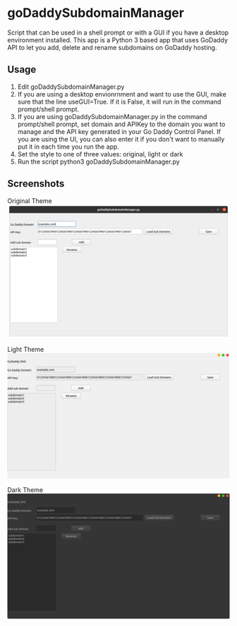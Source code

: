 # goDaddySubdomainManager
Script that can be used in a shell prompt or with a GUI if you have a desktop environment installed. This app is a Python 3 based app that uses GoDaddy API to let you add, delete and rename subdomains on GoDaddy hosting.

## Usage

1. Edit goDaddySubdomainManager.py
1. If you are using a desktop envionrnment and want to use the GUI, make sure that the line useGUI=True. If it is False, it will run in the command prompt/shell prompt.
1. If you are using goDaddySubdomainManager.py in the command prompt/shell prompt, set domain and APIKey to the domain you want to manage and the API key generated in your Go Daddy Control Panel. If you are using the UI, you can also enter it if you don't want to manually put it in each time you run the app.
1. Set the style to one of three values: original, light or dark
1. Run the script python3 goDaddySubdomainManager.py

## Screenshots

Original Theme
![Original Theme](https://raw.githubusercontent.com/SegiH/goDaddySubdomainManager/main/Screenshot_Original.png)

Light Theme
![Light Theme](https://raw.githubusercontent.com/SegiH/goDaddySubdomainManager/main/Screenshot_Light.png)

Dark Theme
![Dark Theme](https://raw.githubusercontent.com/SegiH/goDaddySubdomainManager/main/Screenshot_Dark.png)
